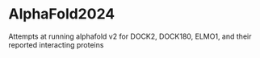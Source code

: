 # AlphaFold2024
Attempts at running alphafold v2 for DOCK2, DOCK180, ELMO1, and their reported interacting proteins
